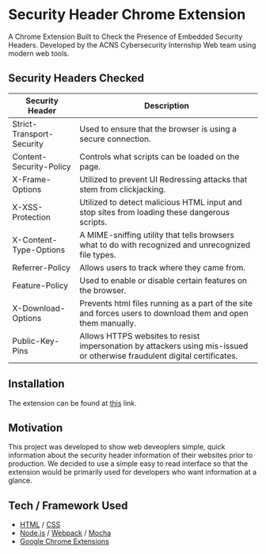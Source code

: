 # Security Header Chrome Extension

A Chrome Extension Built to Check the Presence of Embedded Security Headers. Developed by the ACNS Cybersecurity Internship Web team using modern web tools.

## Security Headers Checked

| Security Header           | Description |
| ------------------------- | ----------- |
| Strict-Transport-Security | Used to ensure that the browser is using a secure connection. |
| Content-Security-Policy   | Controls what scripts can be loaded on the page. |
| X-Frame-Options           | Utilized to prevent UI Redressing attacks that stem from clickjacking. |
| X-XSS-Protection          | Utilized to detect malicious HTML input and stop sites from loading these dangerous scripts. |
| X-Content-Type-Options    | A MIME-sniffing utility that tells browsers what to do with recognized and unrecognized file types. |
| Referrer-Policy           | Allows users to track where they came from. |
| Feature-Policy            | Used to enable or disable certain features on the browser. |
| X-Download-Options        | Prevents html files running as a part of the site and forces users to download them and open them manually. |
| Public-Key-Pins           | Allows HTTPS websites to resist impersonation by attackers using mis-issued or otherwise fraudulent digital certificates. |

## Installation

The extension can be found at [this]() link.

## Motivation

This project was developed to show web deveoplers simple, quick information about the security header information of their websites prior to production. We decided to use a simple easy to read interface so that the extension would be primarily used for developers who want information at a glance.

## Tech / Framework Used

- [HTML](https://en.wikipedia.org/wiki/HTML) / [CSS](https://en.wikipedia.org/wiki/Cascading_Style_Sheets)
- [Node.js](https://www.javascript.com) / [Webpack](https://www.javascript.com) / [Mocha](https://www.javascript.com)
- [Google Chrome Extensions](http://www.chromeextensions.org)

